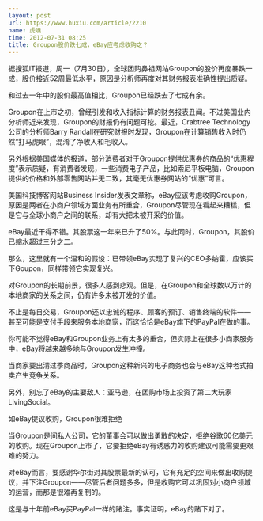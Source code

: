 ```yaml
---
layout: post
url: https://www.huxiu.com/article/2210
name: 虎嗅
time: 2012-07-31 08:25
title: Groupon股价跌七成，eBay应考虑收购之？
---
```

据搜狐IT报道，周一（7月30日），全球团购鼻祖网站Groupon的股价再度暴跌一成，股价接近52周最低水平，原因是分析师再度对其财务报表准确性提出质疑。

和过去一年中的股价最高值相比，Groupon已经跌去了七成有余。

Groupon在上市之初，曾经引发和收入指标计算的财务报表丑闻。不过美国业内分析师近来发现，Groupon的财报仍有问题可挖。最近，Crabtree Technology公司的分析师Barry Randall在研究财报时发现，Groupon在计算销售收入时仍然“打马虎眼”，混淆了净收入和毛收入。

另外根据美国媒体的报道，部分消费者对于Groupon提供优惠券的商品的“优惠程度”表示质疑，有消费者发现，一些消费电子产品，比如索尼平板电脑，Groupon提供的价格和外部零售网站并无二致，其毫无优惠券网站的“优惠”可言。

美国科技博客网站Business Insider发表文章称，eBay应该考虑收购Groupon，原因是两者在小商户领域方面业务有所重合，Groupon尽管现在看起来糟糕，但是它与全球小商户之间的联系，却有大把未被开采的价值。

eBay最近干得不错。其股票这一年来已升了50%。与此同时，Groupon，其股价已缩水超过三分之二。

那么，这里就有一个温和的假设：已带领eBay实现了复兴的CEO多纳霍，应该买下Goupon，同样带领它实现复兴。

对Groupon的长期前景，很多人感到悲观。但是，在Groupon和全球数以万计的本地商家的关系之间，仍有许多未被开发的价值。

不止是每日交易，Groupon还以忠诚的程序、顾客的预订、销售终端的软件——甚至可能是支付手段来服务本地商家，而这恰恰是eBay旗下的PayPal在做的事。

你可能不觉得eBay和Groupon业务上有太多的重合，但实际上在很多小商家服务中，eBay将越来越多地与Groupon发生冲撞。

当商家要出清过季商品时，Groupon这种新兴的电子商务也会与eBay这种老式拍卖产生竞争关系。

另外，别忘了eBay的主要敌人：亚马逊，在团购市场上投资了第二大玩家LivingSocial。

如eBay提议收购，Groupon很难拒绝

当Groupon是间私人公司，它的董事会可以做出勇敢的决定，拒绝谷歌60亿美元的收购。现在Groupon上市了，它要拒绝eBay有诱惑力的收购建议可能需要更艰难的努力。

对eBay而言，要感谢华尔街对其股票最新的认可，它有充足的空间来做出收购提议，并下注Groupon——尽管后者问题多多，但是收购它可以巩固对小商户领域的运营，而那是很难再复制的。

这是与十年前eBay买PayPal一样的赌注。事实证明，eBay的赌下对了。

